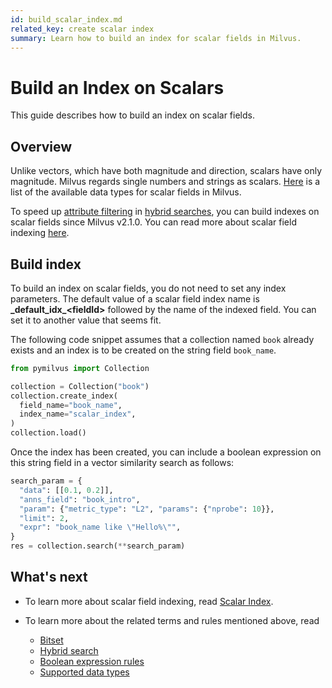 ```yaml
---
id: build_scalar_index.md
related_key: create scalar index
summary: Learn how to build an index for scalar fields in Milvus.
---
```


# Build an Index on Scalars

This guide describes how to build an index on scalar fields.

## Overview

Unlike vectors, which have both magnitude and direction, scalars have only magnitude. Milvus regards single numbers and strings as scalars. [Here](schema.md#Supported-data-type) is a list of the available data types for scalar fields in Milvus. 

To speed up [attribute filtering](boolean.md) in [hybrid searches](hybridsearch.md), you can build indexes on scalar fields since Milvus v2.1.0. You can read more about scalar field indexing [here](scalar_index.md).

## Build index

To build an index on scalar fields, you do not need to set any index parameters. The default value of a scalar field index name is **\_default\_idx\_\<fieldId\>** followed by the name of the indexed field. You can set it to another value that seems fit.

The following code snippet assumes that a collection named `book` already exists and an index is to be created on the string field `book_name`.

```python
from pymilvus import Collection

collection = Collection("book")   
collection.create_index(
  field_name="book_name", 
  index_name="scalar_index",
)
collection.load()
```

Once the index has been created, you can include a boolean expression on this string field in a vector similarity search as follows:

```python
search_param = {
  "data": [[0.1, 0.2]],
  "anns_field": "book_intro",
  "param": {"metric_type": "L2", "params": {"nprobe": 10}},
  "limit": 2,
  "expr": "book_name like \"Hello%\"", 
}
res = collection.search(**search_param)
```

## What's next

- To learn more about scalar field indexing, read [Scalar Index](scalar_index.md).
- To learn more about the related terms and rules mentioned above, read

    - [Bitset](bitset.md)
    - [Hybrid search](hybridsearch.md)
    - [Boolean expression rules](boolean.md)
    - [Supported data types](schema.md#Supported-data-type)
